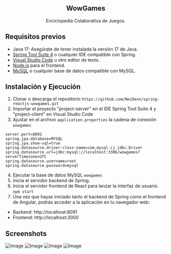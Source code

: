 <div align="center">
  <h2>WowGames</h2>
  <p>Enciclopedia Colaborativa de Juegos.</p>
</div>

## Requisitos previos
- Java 17: Asegúrate de tener instalada la versión 17 de Java.
- [Spring Tool Suite 4](https://spring.io/tools) o cualquier IDE compatible con Spring.
- [Visual Studio Code](https://code.visualstudio.com/) u otro editor de texto.
- [Node.js](https://nodejs.org/) para el frontend.
- [MySQL](https://www.mysql.com/) o cualquier base de datos compatible con MySQL.

## Instalación y Ejecución
1. Clonar o descarga el repositorio `https://github.com/NeiDenn/spring-reactjs-wowgames.git`
2. Importar el proyecto "project-server" en el IDE Spring Tool Suite 4 y "project-client" en Visual Studio Code
3. Ajustar en el archivo `application.properties` la cadena de conexión `wowgames`
```
server.port=8091
spring.jpa.database=MYSQL
spring.jpa.show-sql=true
spring.datasource.driver-class-name=com.mysql.cj.jdbc.Driver
spring.datasource.url=jdbc:mysql://localhost:3306/wowgames?serverTimezone=UTC
spring.datasource.username=root
spring.datasource.password=mysql
```

4. Ejecutar la base de datos MySQL `wowgames`
5. Inicia el servidor backend de Spring. 
6. Inicia el servidor frontend de React para lanzar la interfaz de usuario. `npm start`
7. Una vez que hayas iniciado tanto el backend de Spring como el frontend de Angular, podrás acceder a la aplicación en tu navegador web:

- Backend: http://localhost:8091
- Frontend: http://localhost:3000

## Screenshots
![Image](https://github.com/NeiDenn/spring-reactjs-wowgames/assets/85379478/d52e7f22-7890-4630-a76d-a4484cb9bc10)
![Image](https://github.com/NeiDenn/spring-reactjs-wowgames/assets/85379478/2a73c42a-578e-4f95-bc58-45439759c1ac)
![Image](https://github.com/NeiDenn/spring-reactjs-wowgames/assets/85379478/27ef09f4-1145-4863-b914-214607376970)
![Image](https://github.com/NeiDenn/spring-reactjs-wowgames/assets/85379478/39afc39b-dd32-44b6-ab5c-2b7d4b32f7c8)




